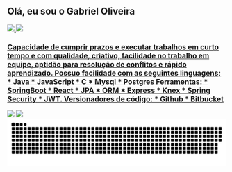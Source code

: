 ## Olá, eu sou o Gabriel Oliveira
 <div>
  <a href="https://github.com/goliverpro">
  <img height="180em" src="https://github-readme-stats.vercel.app/api?username=goliverpro&show_icons=true&theme=dracula&include_all_commits=true&count_private=true"/>
  <img height="180em" src="https://github-readme-stats.vercel.app/api/top-langs/?username=goliverpro&layout=compact&langs_count=7&theme=dracula"/>
</div>
<div>
 <h3>Capacidade de cumprir prazos e executar trabalhos em curto tempo e com qualidade, criativo, facilidade no trabalho em equipe, aptidão para resolução de conflitos e rápido aprendizado. 
Possuo facilidade com as seguintes linguagens;
 * Java
 * JavaScript
 * C
 * Mysql
 * Postgres
 Ferramentas: 
  * SpringBoot
  * React
  * JPA
  * ORM
  * Express
  * Knex
  * Spring Security
  * JWT.
 Versionadores de código: 
  * Github 
  * Bitbucket</h3>
 </div>
<div> 
  <a href = "mailto:gosilva.pro@gmail.com"><img src="https://img.shields.io/badge/-Gmail-%23333?style=for-the-badge&logo=gmail&logoColor=white" target="_blank"></a>
  <a href="https://www.linkedin.com/in/gosilvapro" target="_blank"><img src="https://img.shields.io/badge/-LinkedIn-%230077B5?style=for-the-badge&logo=linkedin&logoColor=white" target="_blank"></a> 
  <img src= "https://github.com/goliverpro/goliverpro/blob/output/github-contribution-grid-snake.svg">
 
</div>

